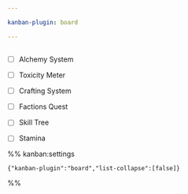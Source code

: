 ```yaml
---

kanban-plugin: board

---
```


## 

- [ ] Alchemy System
- [ ] Toxicity Meter
- [ ] Crafting System
- [ ] Factions Quest
- [ ] Skill Tree
- [ ] Stamina




%% kanban:settings
```
{"kanban-plugin":"board","list-collapse":[false]}
```
%%